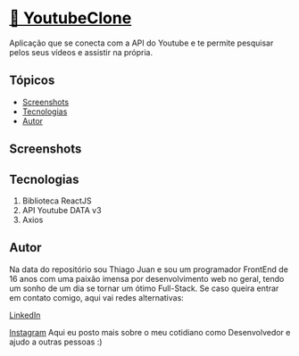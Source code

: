 <h1><a href="https://7-youtube-hooks-two.vercel.app/" style="color: black;">🔗 YoutubeClone</a></h1>

<p>Aplicação que se conecta com a API do Youtube e te permite pesquisar pelos seus vídeos e assistir na própria.</p>

<h2>Tópicos</h2>



<ul>
  <li><a href="#screenshots" color="">Screenshots</a></li>
  <li><a href="#tecno">Tecnologias</a></li>
  <li><a href="#sobre">Autor</a></li>
</ul>

<h2 id="screenshots">Screenshots</h2>
<h2 id="tecno">Tecnologias</h2>

1. Biblioteca ReactJS
2. API Youtube DATA v3
3. Axios 

<h2 id="autor">Autor</h2>

Na data do repositório sou Thiago Juan e sou um programador FrontEnd de 16 anos com uma paixão imensa por desenvolvimento web no geral, tendo um sonho de um dia se tornar um ótimo Full-Stack. Se caso queira entrar em contato comigo, aqui vai redes alternativas:

[LinkedIn](https://www.linkedin.com/in/thiago-juan-4725771b4/)

[Instagram](https://www.instagram.com/tjuan.dev/) Aqui eu posto mais sobre o meu cotidiano como Desenvolvedor e ajudo a outras pessoas :)
